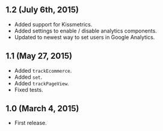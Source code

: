## 1.2 (July 6th, 2015)

* Added support for Kissmetrics.
* Added settings to enable / disable analytics components.
* Updated to newest way to set users in Google Analytics.

## 1.1 (May 27, 2015)

* Added `trackEcommerce`.
* Added `set`.
* Added `trackPageView`.
* Fixed tests.

## 1.0 (March 4, 2015)

* First release.
